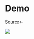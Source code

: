 # Demo

[Source](https://www.youtube.com/watch?v=D-h8L5hgW-w)<-

![](https://github.com/marcoacnunes/webpage/blob/master/images/gif.gif)

